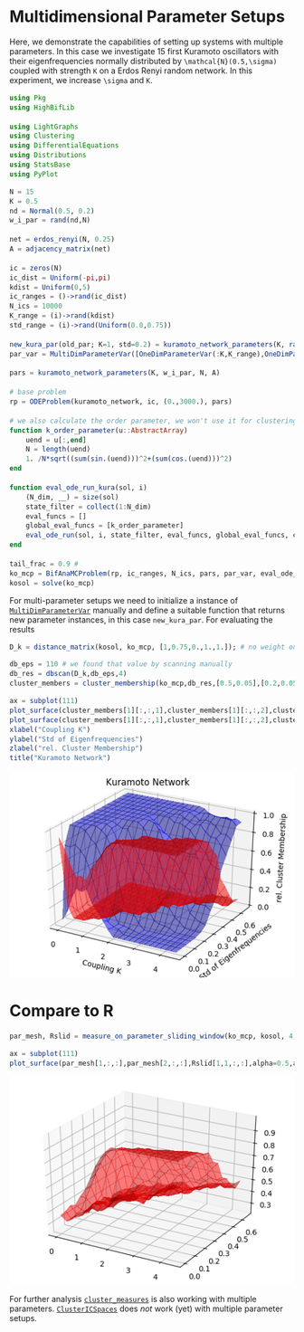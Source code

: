 # Multidimensional Parameter Setups

Here, we demonstrate the capabilities of setting up systems with multiple parameters. In this case we investigate 15 first Kuramoto oscillators with their eigenfrequencies normally distributed by ``\mathcal{N}(0.5,\sigma)`` coupled with strength ``K`` on a Erdos Renyi random network. In this experiment, we increase ``\sigma`` and ``K``.


```julia
using Pkg
using HighBifLib

using LightGraphs
using Clustering
using DifferentialEquations
using Distributions
using StatsBase
using PyPlot
```

```julia
N = 15
K = 0.5
nd = Normal(0.5, 0.2)
w_i_par = rand(nd,N)

net = erdos_renyi(N, 0.25)
A = adjacency_matrix(net)

ic = zeros(N)
ic_dist = Uniform(-pi,pi)
kdist = Uniform(0,5)
ic_ranges = ()->rand(ic_dist)
N_ics = 10000
K_range = (i)->rand(kdist)
std_range = (i)->rand(Uniform(0.0,0.75))

new_kura_par(old_par; K=1, std=0.2) = kuramoto_network_parameters(K, rand(Normal(0.5, std), N), N, A)
par_var = MultiDimParameterVar([OneDimParameterVar(:K,K_range),OneDimParameterVar(:std,std_range)], new_kura_par)    

pars = kuramoto_network_parameters(K, w_i_par, N, A)

# base problem
rp = ODEProblem(kuramoto_network, ic, (0.,3000.), pars)

# we also calculate the order parameter, we won't use it for clustering, but we'll use it as a check
function k_order_parameter(u::AbstractArray)
    uend = u[:,end]
    N = length(uend)
    1. /N*sqrt((sum(sin.(uend)))^2+(sum(cos.(uend)))^2)
end

function eval_ode_run_kura(sol, i)
    (N_dim, __) = size(sol)
    state_filter = collect(1:N_dim)
    eval_funcs = []
    global_eval_funcs = [k_order_parameter]
    eval_ode_run(sol, i, state_filter, eval_funcs, global_eval_funcs, cyclic_setback=true)
end

tail_frac = 0.9 #
ko_mcp = BifAnaMCProblem(rp, ic_ranges, N_ics, pars, par_var, eval_ode_run_kura, tail_frac)
kosol = solve(ko_mcp)
```
For multi-parameter setups we need to initialize a instance of [`MultiDimParameterVar`](@ref) manually and define a suitable function that returns new parameter instances, in this case `new_kura_par`. For evaluating the results

```julia
D_k = distance_matrix(kosol, ko_mcp, [1,0.75,0.,1.,1.]); # no weight on the order_parameter and kl div
```

```julia
db_eps = 110 # we found that value by scanning manually
db_res = dbscan(D_k,db_eps,4)
cluster_members = cluster_membership(ko_mcp,db_res,[0.5,0.05],[0.2,0.05]);
```

```julia
ax = subplot(111)
plot_surface(cluster_members[1][:,:,1],cluster_members[1][:,:,2],cluster_members[2][:,:,2],alpha=0.5,antialiased=false,color="red")
plot_surface(cluster_members[1][:,:,1],cluster_members[1][:,:,2],cluster_members[2][:,:,1],alpha=0.5,antialiased=false,color="blue")
xlabel("Coupling K")
ylabel("Std of Eigenfrequencies")
zlabel("rel. Cluster Membership")
title("Kuramoto Network")
```

![png](img/md_output_6_0.png)

# Compare to R

```julia
par_mesh, Rslid = measure_on_parameter_sliding_window(ko_mcp, kosol, 4, [0.5,0.05],[0.2,0.05]);
```
```julia
ax = subplot(111)
plot_surface(par_mesh[1,:,:],par_mesh[2,:,:],Rslid[1,1,:,:],alpha=0.5,antialiased=false,color="red")
```

![png](img/md_output_9_0.png)

For further analysis [`cluster_measures`](@ref) is also working with multiple parameters. [`ClusterICSpaces`](@ref) does _not_ work (yet) with multiple parameter setups.
